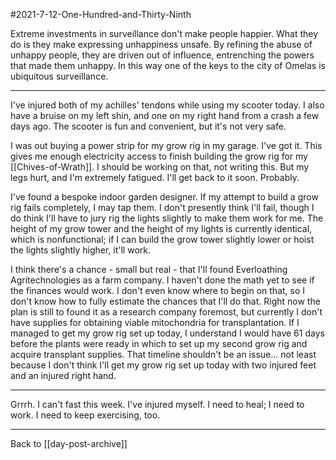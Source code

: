 #2021-7-12-One-Hundred-and-Thirty-Ninth

Extreme investments in surveillance don't make people happier.  What they do is they make expressing unhappiness unsafe.  By refining the abuse of unhappy people, they are driven out of influence, entrenching the powers that made them unhappy.  In this way one of the keys to the city of Omelas is ubiquitous surveillance.

---
I've injured both of my achilles' tendons while using my scooter today.  I also have a bruise on my left shin, and one on my right hand from a crash a few days ago.  The scooter is fun and convenient, but it's not very safe.

I was out buying a power strip for my grow rig in my garage.  I've got it.  This gives me enough electricity access to finish building the grow rig for my [[Chives-of-Wrath]].  I should be working on that, not writing this.  But my legs hurt, and I'm extremely fatigued.  I'll get back to it soon.  Probably.

I've found a bespoke indoor garden designer.  If my attempt to build a grow rig fails completely, I may tap them.  I don't presently think I'll fail, though I do think I'll have to jury rig the lights slightly to make them work for me.  The height of my grow tower and the height of my lights is currently identical, which is nonfunctional; if I can build the grow tower slightly lower or hoist the lights slightly higher, it'll work.

I think there's a chance - small but real - that I'll found Everloathing Agritechnologies as a farm company.  I haven't done the math yet to see if the finances would work.  I don't even know where to begin on that, so I don't know how to fully estimate the chances that I'll do that.  Right now the plan is still to found it as a research company foremost, but currently I don't have supplies for obtaining viable mitochondria for transplantation.  If I managed to get my grow rig set up today, I understand I would have 61 days before the plants were ready in which to set up my second grow rig and acquire transplant supplies.  That timeline shouldn't be an issue... not least because I don't think I'll get my grow rig set up today with two injured feet and an injured right hand.

---
Grrrh.  I can't fast this week.  I've injured myself.  I need to heal; I need to work.  I need to keep exercising, too.

---
Back to [[day-post-archive]]